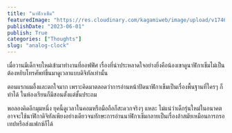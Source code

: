 ```yaml
---
title: "นาฬิกาเข็ม"
featuredImage: "https://res.cloudinary.com/kagamiweb/image/upload/v1746286295/blog.coregamehd.com/analog-clock.jpg"
publishDate: "2023-06-01"
publish: True
categories: ["Thoughts"]
slug: "analog-clock"
---
```



เมื่อวานมีเด็กจบใหม่เข้ามาทำงานที่ออฟฟิศ เรื่องที่น่าประหลาดใจอย่างยิ่งคือน้องเขาดูนาฬิกาเข็มไม่เป็น ต้องหยิบโทรศัพท์ขึ้นมาดูเวลาแบบดิจิทัลเท่านั้น

ตอนแรกผมอึ้งและตกใจมาก เพราะคิดมาตลอดว่าการอ่านหน้าปัดนาฬิกาเข็มเป็นเรื่องพื้นฐานที่ใครๆ ก็ทำได้ ในห้องเรียนก็มีสอนตั้งแต่ชั้นประถม

พอลองคิดอีกมุมหนึ่ง ยุคนี้ดูเวลาในคอมหรือมือถือก็สะดวกจริงๆ แหละ ไม่แน่ว่าเด็กรุ่นใหม่ในอนาคตอาจจะใช้นาฬิกาดิจิทัลเพียงอย่างเดียวจนทักษะการอ่านนาฬิกาเข็มกลายเป็นเรื่องล้าสมัยเหมือนการกรอเทปหรือส่งแฟกซ์ก็ได้
